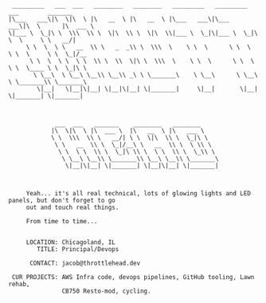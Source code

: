     _________   ___  ___   ________   ________   _________   _________   ___        _______          
    |\___   ___\|\  \|\  \ |\   __  \ |\   __  \ |\___   ___\|\___   ___\|\  \      |\  ___ \         
    \|___ \  \_|\ \  \\\  \\ \  \|\  \\ \  \|\  \\|___ \  \_|\|___ \  \_|\ \  \     \ \   __/|        
         \ \  \  \ \   __  \\ \   _  _\\ \  \\\  \    \ \  \      \ \  \  \ \  \     \ \  \_|/__      
          \ \  \  \ \  \ \  \\ \  \\  \|\ \  \\\  \    \ \  \      \ \  \  \ \  \____ \ \  \_|\ \     
           \ \__\  \ \__\ \__\\ \__\\ _\ \ \_______\    \ \__\      \ \__\  \ \_______\\ \_______\    
            \|__|   \|__|\|__| \|__|\|__| \|_______|     \|__|       \|__|   \|_______| \|_______|    



                 ___  ___   _______    ________   ________                                            
                |\  \|\  \ |\  ___ \  |\   __  \ |\   ___ \                                           
                \ \  \\\  \\ \   __/| \ \  \|\  \\ \  \_|\ \                                          
                 \ \   __  \\ \  \_|/__\ \   __  \\ \  \ \\ \                                         
                  \ \  \ \  \\ \  \_|\ \\ \  \ \  \\ \  \_\\ \                                        
                   \ \__\ \__\\ \_______\\ \__\ \__\\ \_______\                                       
                    \|__|\|__| \|_______| \|__|\|__| \|_______|                                       
        
        
        
         Yeah... it's all real technical, lots of glowing lights and LED panels, but don't forget to go 
         out and touch real things.
         
         From time to time...
         
        
         LOCATION: Chicagoland, IL
            TITLE: Principal/Devops
            
          CONTACT: jacob@throttlehead.dev
            
     CUR PROJECTS: AWS Infra code, devops pipelines, GitHub tooling, Lawn rehab, 
                   CB750 Resto-mod, cycling.
